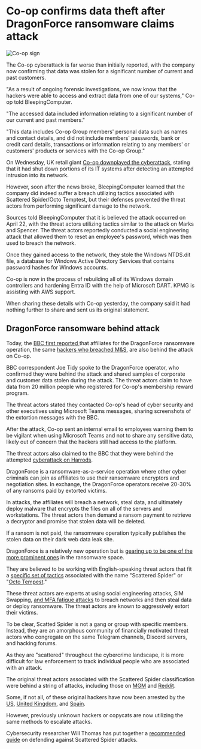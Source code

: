 # Co-op confirms data theft after DragonForce ransomware claims attack

![Co-op sign](https://www.bleepstatic.com/content/hl-images/2025/04/30/co-op.jpg)

The Co-op cyberattack is far worse than initially reported, with the company now confirming that data was stolen for a significant number of current and past customers.

"As a result of ongoing forensic investigations, we now know that the hackers were able to access and extract data from one of our systems," Co-op told BleepingComputer.

"The accessed data included information relating to a significant number of our current and past members."

"This data includes Co-op Group members' personal data such as names and contact details, and did not include members' passwords, bank or credit card details, transactions or information relating to any members' or customers' products or services with the Co-op Group."

On Wednesday, UK retail giant [Co-op downplayed the cyberattack](https://www.bleepingcomputer.com/news/security/uk-retailer-co-op-shuts-down-some-it-systems-after-hack-attempt/), stating that it had shut down portions of its IT systems after detecting an attempted intrusion into its network.

However, soon after the news broke, BleepingComputer learned that the company did indeed suffer a breach utilizing tactics associated with Scattered Spider/Octo Temptest, but their defenses prevented the threat actors from performing significant damage to the network.

Sources told BleepingComputer that it is believed the attack occurred on April 22, with the threat actors utilizing tactics similar to the attack on Marks and Spencer. The threat actors reportedly conducted a social engineering attack that allowed them to reset an employee's password, which was then used to breach the network.

Once they gained access to the network, they stole the Windows NTDS.dit file, a database for Windows Active Directory Services that contains password hashes for Windows accounts.

Co-op is now in the process of rebuilding all of its Windows domain controllers and hardening Entra ID with the help of Microsoft DART. KPMG is assisting with AWS support.

When sharing these details with Co-op yesterday, the company said it had nothing further to share and sent us its original statement.

## DragonForce ransomware behind attack

Today, the [BBC first reported ](https://www.bbc.com/news/articles/crkx3vy54nzo)that affiliates for the DragonForce ransomware operation, the same [hackers who breached M&S](https://www.bleepingcomputer.com/news/security/marks-and-spencer-breach-linked-to-scattered-spider-ransomware-attack/), are also behind the attack on Co-op.

BBC correspondent Joe Tidy spoke to the DragonForce operator, who confirmed they were behind the attack and shared samples of corporate and customer data stolen during the attack. The threat actors claim to have data from 20 million people who registered for Co-op's membership reward program.

The threat actors stated they contacted Co-op's head of cyber security and other executives using Microsoft Teams messages, sharing screenshots of the extortion messages with the BBC.

After the attack, Co-op sent an internal email to employees warning them to be vigilant when using Microsoft Teams and not to share any sensitive data, likely out of concern that the hackers still had access to the platform.

The threat actors also claimed to the BBC that they were behind the attempted [cyberattack on Harrods](https://www.bleepingcomputer.com/news/security/harrods-the-next-uk-retailer-targeted-in-a-cyberattack/).

DragonForce is a ransomware-as-a-service operation where other cyber criminals can join as affiliates to use their ransomware encryptors and negotiation sites. In exchange, the DragonForce operators receive 20-30% of any ransoms paid by extorted victims.

In attacks, the affiliates will breach a network, steal data, and ultimately deploy malware that encrypts the files on all of the servers and workstations. The threat actors then demand a ransom payment to retrieve a decryptor and promise that stolen data will be deleted.

If a ransom is not paid, the ransomware operation typically publishes the stolen data on their dark web data leak site.

DragonForce is a relatively new operation but is [gearing up to be one of the more prominent ones](https://www.bleepingcomputer.com/news/security/dragonforce-expands-ransomware-model-with-white-label-branding-scheme/) in the ransomware space.

They are believed to be working with English-speaking threat actors that fit a [specific set of tactics](https://www.bleepingcomputer.com/news/security/fbi-shares-tactics-of-notorious-scattered-spider-hacker-collective/) associated with the name "Scattered Spider" or "[Octo Tempest](https://www.bleepingcomputer.com/news/security/microsoft-octo-tempest-is-one-of-the-most-dangerous-financial-hacking-groups/)."

These threat actors are experts at using social engineering attacks, SIM Swapping, [and MFA fatigue attacks](https://www.bleepingcomputer.com/news/security/mfa-fatigue-hackers-new-favorite-tactic-in-high-profile-breaches/) to breach networks and then steal data or deploy ransomware. The threat actors are known to aggressively extort their victims.

To be clear, Scatted Spider is not a gang or group with specific members. Instead, they are an amorphous community of financially motivated threat actors who congregate on the same Telegram channels, Discord servers, and hacking forums.

As they are "scattered" throughout the cybercrime landscape, it is more difficult for law enforcement to track individual people who are associated with an attack.

The original threat actors associated with the Scattered Spider classification were behind a string of attacks, including those on [MGM](https://www.bleepingcomputer.com/news/security/mgm-resorts-shuts-down-it-systems-after-cyberattack/) and [Reddit](https://www.bleepingcomputer.com/news/security/reddit-hackers-threaten-to-leak-data-stolen-in-february-breach/). 

Some, if not all, of these original hackers have now been arrested by the [US](https://www.bleepingcomputer.com/news/security/us-arrests-scattered-spider-suspect-linked-to-telecom-hacks/), [United Kingdom](https://www.bleepingcomputer.com/news/security/uk-arrests-suspected-scattered-spider-hacker-linked-to-mgm-attack/), and [Spain](https://www.bleepingcomputer.com/news/legal/alleged-scattered-spider-sim-swapper-arrested-in-spain/).

However, previously unknown hackers or copycats are now utilizing the same methods to escalate attacks.

Cybersecurity researcher Will Thomas has put together a [recommended guide](https://www.sans.org/blog/defending-against-scattered-spider-and-the-com-with-cybercrime-intelligence/) on defending against Scattered Spider attacks.